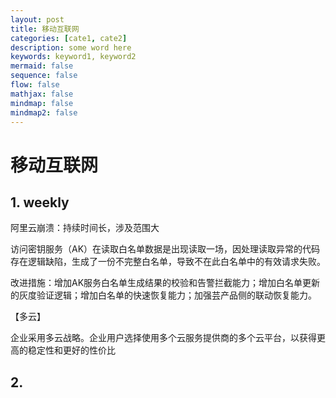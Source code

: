 ```yaml
---
layout: post
title: 移动互联网
categories: [cate1, cate2]
description: some word here
keywords: keyword1, keyword2
mermaid: false
sequence: false
flow: false
mathjax: false
mindmap: false
mindmap2: false
---
```


# 移动互联网

## 1. weekly

阿里云崩溃：持续时间长，涉及范围大

访问密钥服务（AK）在读取白名单数据是出现读取一场，因处理读取异常的代码存在逻辑缺陷，生成了一份不完整白名单，导致不在此白名单中的有效请求失败。

改进措施：增加AK服务白名单生成结果的校验和告警拦截能力；增加白名单更新的灰度验证逻辑；增加白名单的快速恢复能力；加强芸产品侧的联动恢复能力。

【多云】

企业采用多云战略。企业用户选择使用多个云服务提供商的多个云平台，以获得更高的稳定性和更好的性价比

## 2. 

